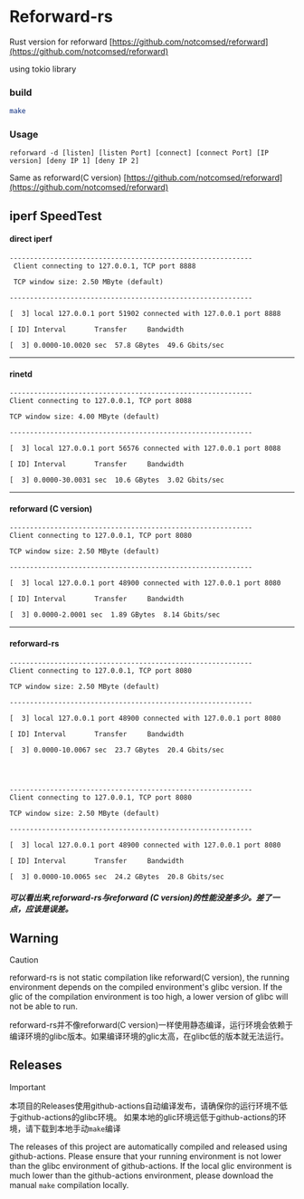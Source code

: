 # Reforward-rs
Rust version for reforward [https://github.com/notcomsed/reforward](https://github.com/notcomsed/reforward)

using tokio library

### build

```bash
make
```

### Usage
```
reforward -d [listen] [listen Port] [connect] [connect Port] [IP version] [deny IP 1] [deny IP 2]
```

Same as reforward(C version) [https://github.com/notcomsed/reforward](https://github.com/notcomsed/reforward)


## iperf SpeedTest

#### direct iperf
```
------------------------------------------------------------
 Client connecting to 127.0.0.1, TCP port 8888
 
 TCP window size: 2.50 MByte (default)
 
------------------------------------------------------------

[  3] local 127.0.0.1 port 51902 connected with 127.0.0.1 port 8888

[ ID] Interval       Transfer     Bandwidth

[  3] 0.0000-10.0020 sec  57.8 GBytes  49.6 Gbits/sec

```

----------

#### rinetd

```
------------------------------------------------------------
Client connecting to 127.0.0.1, TCP port 8088

TCP window size: 4.00 MByte (default)

------------------------------------------------------------

[  3] local 127.0.0.1 port 56576 connected with 127.0.0.1 port 8088

[ ID] Interval       Transfer     Bandwidth

[  3] 0.0000-30.0031 sec  10.6 GBytes  3.02 Gbits/sec
```

-------------------

#### reforward (C version)

```
------------------------------------------------------------
Client connecting to 127.0.0.1, TCP port 8080

TCP window size: 2.50 MByte (default)

------------------------------------------------------------

[  3] local 127.0.0.1 port 48900 connected with 127.0.0.1 port 8080

[ ID] Interval       Transfer     Bandwidth

[  3] 0.0000-2.0001 sec  1.89 GBytes  8.14 Gbits/sec
```


--------------

#### reforward-rs

```
------------------------------------------------------------
Client connecting to 127.0.0.1, TCP port 8080

TCP window size: 2.50 MByte (default)

------------------------------------------------------------

[  3] local 127.0.0.1 port 48900 connected with 127.0.0.1 port 8080

[ ID] Interval       Transfer     Bandwidth

[  3] 0.0000-10.0067 sec  23.7 GBytes  20.4 Gbits/sec




------------------------------------------------------------
Client connecting to 127.0.0.1, TCP port 8080

TCP window size: 2.50 MByte (default)

------------------------------------------------------------

[  3] local 127.0.0.1 port 48900 connected with 127.0.0.1 port 8080

[ ID] Interval       Transfer     Bandwidth

[  3] 0.0000-10.0065 sec  24.2 GBytes  20.8 Gbits/sec
```

##### 可以看出来,reforward-rs与reforward (C version)的性能没差多少。差了一点，应该是误差。

## Warning
> [!CAUTION]
> reforward-rs is not static compilation like reforward(C version), the running environment depends on the compiled environment's glibc version.
> If the glic of the compilation environment is too high, a lower version of glibc will not be able to run.
>
> reforward-rs并不像reforward(C version)一样使用静态编译，运行环境会依赖于编译环境的glibc版本。如果编译环境的glic太高，在glibc低的版本就无法运行。


## Releases

> [!IMPORTANT]
> 本项目的Releases使用github-actions自动编译发布，请确保你的运行环境不低于github-actions的glibc环境。
> 如果本地的glic环境远低于github-actions的环境，请下载到本地手动`make`编译
>
> The releases of this project are automatically compiled and released using github-actions. Please ensure that your running environment is not lower than the glibc environment of github-actions.
> If the local glic environment is much lower than the github-actions environment, please download the manual `make` compilation locally.
